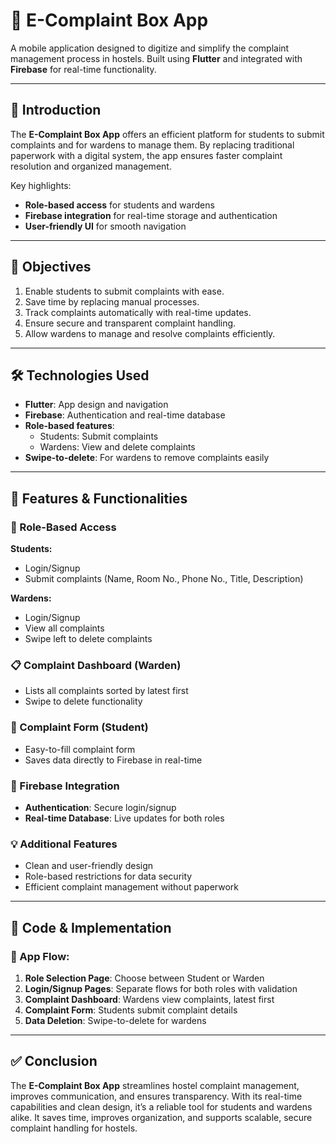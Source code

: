 
# 📱 E-Complaint Box App

A mobile application designed to digitize and simplify the complaint management process in hostels. Built using **Flutter** and integrated with **Firebase** for real-time functionality.

---

## 🚀 Introduction

The **E-Complaint Box App** offers an efficient platform for students to submit complaints and for wardens to manage them. By replacing traditional paperwork with a digital system, the app ensures faster complaint resolution and organized management.

Key highlights:
- **Role-based access** for students and wardens
- **Firebase integration** for real-time storage and authentication
- **User-friendly UI** for smooth navigation

---

## 🎯 Objectives

1. Enable students to submit complaints with ease.  
2. Save time by replacing manual processes.  
3. Track complaints automatically with real-time updates.  
4. Ensure secure and transparent complaint handling.  
5. Allow wardens to manage and resolve complaints efficiently.

---

## 🛠️ Technologies Used

- **Flutter**: App design and navigation  
- **Firebase**: Authentication and real-time database  
- **Role-based features**:
  - Students: Submit complaints  
  - Wardens: View and delete complaints  
- **Swipe-to-delete**: For wardens to remove complaints easily

---

## 📲 Features & Functionalities

### 👤 Role-Based Access

**Students:**
- Login/Signup
- Submit complaints (Name, Room No., Phone No., Title, Description)

**Wardens:**
- Login/Signup
- View all complaints
- Swipe left to delete complaints

### 📋 Complaint Dashboard (Warden)
- Lists all complaints sorted by latest first  
- Swipe to delete functionality

### 📝 Complaint Form (Student)
- Easy-to-fill complaint form  
- Saves data directly to Firebase in real-time

### 🔐 Firebase Integration
- **Authentication**: Secure login/signup  
- **Real-time Database**: Live updates for both roles

### 💡 Additional Features
- Clean and user-friendly design  
- Role-based restrictions for data security  
- Efficient complaint management without paperwork

---

## 🔄 Code & Implementation

### 🔁 App Flow:
1. **Role Selection Page**: Choose between Student or Warden  
2. **Login/Signup Pages**: Separate flows for both roles with validation  
3. **Complaint Dashboard**: Wardens view complaints, latest first  
4. **Complaint Form**: Students submit complaint details  
5. **Data Deletion**: Swipe-to-delete for wardens

---

## ✅ Conclusion

The **E-Complaint Box App** streamlines hostel complaint management, improves communication, and ensures transparency. With its real-time capabilities and clean design, it’s a reliable tool for students and wardens alike. It saves time, improves organization, and supports scalable, secure complaint handling for hostels.

